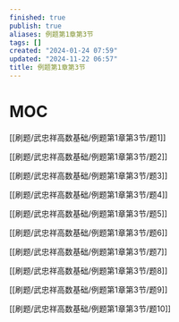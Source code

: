 ```yaml
---
finished: true
publish: true
aliases: 例题第1章第3节
tags: []
created: "2024-01-24 07:59"
updated: "2024-11-22 06:57"
title: 例题第1章第3节
---
```

# MOC

[[刷题/武忠祥高数基础/例题第1章第3节/题1]]

[[刷题/武忠祥高数基础/例题第1章第3节/题2]]

[[刷题/武忠祥高数基础/例题第1章第3节/题3]]

[[刷题/武忠祥高数基础/例题第1章第3节/题4]]

[[刷题/武忠祥高数基础/例题第1章第3节/题5]]

[[刷题/武忠祥高数基础/例题第1章第3节/题6]]

[[刷题/武忠祥高数基础/例题第1章第3节/题7]]

[[刷题/武忠祥高数基础/例题第1章第3节/题8]]

[[刷题/武忠祥高数基础/例题第1章第3节/题9]]

[[刷题/武忠祥高数基础/例题第1章第3节/题10]]

